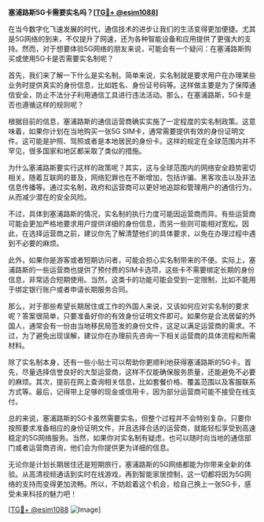 **塞浦路斯5G卡需要实名吗？[[TG💪+ @esim1088](https://t.me/s/esim1088)]**

在当今数字化飞速发展的时代，通信技术的进步让我们的生活变得更加便捷。尤其是5G网络的到来，不仅提升了网速，还为各种智能设备和应用提供了更强大的支持。然而，对于想要体验5G网络的朋友来说，可能会有一个疑问：在塞浦路斯购买或使用5G卡是否需要实名制呢？

首先，我们来了解一下什么是实名制。简单来说，实名制就是要求用户在办理某些业务时提供真实的身份信息，比如姓名、身份证号码等。这样做主要是为了保障通信安全，防止不法分子利用通信工具进行违法活动。那么，在塞浦路斯，5G卡是否也遵循这样的规则呢？

根据目前的信息，塞浦路斯的通信运营商确实实施了一定程度的实名制政策。这意味着，如果你计划在当地购买一张5G SIM卡，通常需要提供有效的身份证明文件。这可能是护照、驾照或者是本地居民的身份卡。这样的规定在全球范围内并不罕见，很多国家和地区都采取了类似的措施。

为什么塞浦路斯要实行这样的政策呢？其实，这与全球范围内的网络安全趋势密切相关。随着互联网的普及，网络犯罪也在不断增加，包括诈骗、黑客攻击以及非法信息传播等。通过实名制，政府和运营商可以更好地追踪和管理用户的通信行为，从而减少潜在的安全风险。

不过，具体到塞浦路斯的情况，实名制的执行力度可能因运营商而异。有些运营商可能会更加严格地要求用户提供详细的身份信息，而另一些则可能相对宽松。因此，在选择运营商之前，建议你先了解清楚他们的具体要求，以免在办理过程中遇到不必要的麻烦。

此外，如果你是游客或者短期访问者，可能会担心实名制带来的不便。实际上，塞浦路斯的一些运营商也提供了预付费的SIM卡选项，这些卡不需要绑定长期的身份信息，非常适合短期使用。当然，这类卡的功能可能会受到一定限制，比如不能用于绑定银行账户或者申请长期服务合同。

那么，对于那些希望长期居住或工作的外国人来说，又该如何应对实名制的要求呢？答案很简单，只要准备好你的有效身份证明文件即可。如果你是合法居留的外国人，通常会有一份由当地移民局签发的身份文件，这足以满足运营商的需求。不过，为了避免出现误解，建议你在办理前先咨询一下相关运营商的具体流程和所需材料。

除了实名制本身，还有一些小贴士可以帮助你更顺利地获得塞浦路斯的5G卡。首先，尽量选择信誉良好的大型运营商，这样不仅能确保服务质量，还能避免不必要的麻烦。其次，提前在网上查询相关信息，比如套餐价格、覆盖范围以及客服联系方式等。最后，记得带上足够的现金或信用卡，因为部分运营商可能不接受在线支付。

总的来说，塞浦路斯的5G卡虽然需要实名，但整个过程并不会特别复杂。只要你按照要求准备相应的身份证明文件，并且选择合适的运营商，就能轻松享受到高速稳定的5G网络服务。当然，如果你对实名制有疑虑，也可以随时向当地的通信部门或者运营商咨询，他们会为你提供更为详细的信息。

无论你是计划长期居住还是短期旅行，塞浦路斯的5G网络都能为你带来全新的体验。从高清视频通话到实时在线游戏，再到智能家居控制，这一切都将因为5G网络的支持而变得更加流畅。所以，不妨趁着这个机会，给自己换上一张5G卡，感受未来科技的魅力吧！

[[TG💪+ @esim1088](https://t.me/s/esim1088) ![Image](https://i.postimg.cc/4NQfJmqS/Snipaste-2025-05-13-00-14-12.png)]